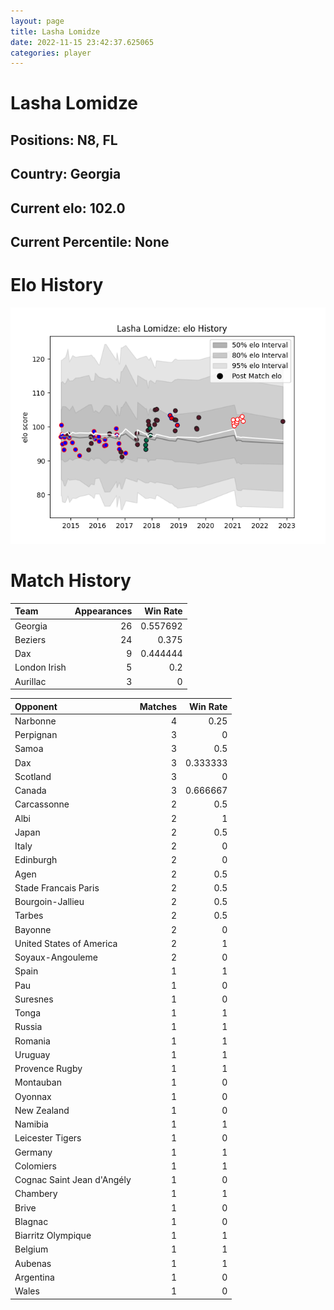 ```yaml
---  
layout: page  
title: Lasha Lomidze  
date: 2022-11-15 23:42:37.625065  
categories: player  
---
```

# Lasha Lomidze

## Positions: N8, FL

## Country: Georgia

## Current elo: 102.0

## Current Percentile: None

# Elo History


![elo history](history_LashaLomidze.png)
# Match History


| Team         |   Appearances |   Win Rate |
|:-------------|--------------:|-----------:|
| Georgia      |            26 |   0.557692 |
| Beziers      |            24 |   0.375    |
| Dax          |             9 |   0.444444 |
| London Irish |             5 |   0.2      |
| Aurillac     |             3 |   0        |

| Opponent                   |   Matches |   Win Rate |
|:---------------------------|----------:|-----------:|
| Narbonne                   |         4 |   0.25     |
| Perpignan                  |         3 |   0        |
| Samoa                      |         3 |   0.5      |
| Dax                        |         3 |   0.333333 |
| Scotland                   |         3 |   0        |
| Canada                     |         3 |   0.666667 |
| Carcassonne                |         2 |   0.5      |
| Albi                       |         2 |   1        |
| Japan                      |         2 |   0.5      |
| Italy                      |         2 |   0        |
| Edinburgh                  |         2 |   0        |
| Agen                       |         2 |   0.5      |
| Stade Francais Paris       |         2 |   0.5      |
| Bourgoin-Jallieu           |         2 |   0.5      |
| Tarbes                     |         2 |   0.5      |
| Bayonne                    |         2 |   0        |
| United States of America   |         2 |   1        |
| Soyaux-Angouleme           |         2 |   0        |
| Spain                      |         1 |   1        |
| Pau                        |         1 |   0        |
| Suresnes                   |         1 |   0        |
| Tonga                      |         1 |   1        |
| Russia                     |         1 |   1        |
| Romania                    |         1 |   1        |
| Uruguay                    |         1 |   1        |
| Provence Rugby             |         1 |   1        |
| Montauban                  |         1 |   0        |
| Oyonnax                    |         1 |   0        |
| New Zealand                |         1 |   0        |
| Namibia                    |         1 |   1        |
| Leicester Tigers           |         1 |   0        |
| Germany                    |         1 |   1        |
| Colomiers                  |         1 |   1        |
| Cognac Saint Jean d'Angély |         1 |   0        |
| Chambery                   |         1 |   1        |
| Brive                      |         1 |   0        |
| Blagnac                    |         1 |   0        |
| Biarritz Olympique         |         1 |   1        |
| Belgium                    |         1 |   1        |
| Aubenas                    |         1 |   1        |
| Argentina                  |         1 |   0        |
| Wales                      |         1 |   0        |